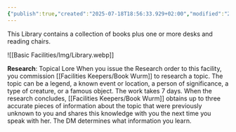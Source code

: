```yaml
---
{"publish":true,"created":"2025-07-18T18:56:33.929+02:00","modified":"2025-07-18T17:54:21.902+02:00","cssclasses":""}
---
```


This Library contains a collection of books plus one or more desks and reading chairs.

![[Basic Facilities/Img/Library.webp]]

**Research**: Topical Lore When you issue the Research order to this facility, you commission [[Facilities Keepers/Book Wurm]] to research a topic. The topic can be a legend, a known event or location, a person of significance, a type of creature, or a famous object. The work takes 7 days. When the research concludes, [[Facilities Keepers/Book Wurm]] obtains up to three accurate pieces of information about the topic that were previously unknown to you and shares this knowledge with you the next time you speak with her. The DM determines what information you learn.

